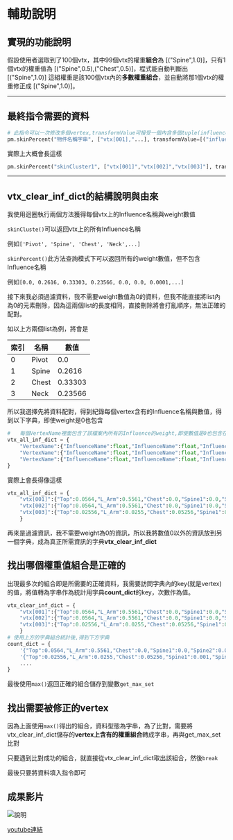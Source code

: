 # 輔助說明
## 實現的功能說明
假設使用者選取到了100個vtx，其中99個vtx的權重**組合**為 [("Spine",1.0)]，只有1個vtx的權重值為 [("Spine",0.5),("Chest",0.5)]，程式能自動判斷出 [("Spine",1.0)] 這組權重是該100個vtx內的**多數權重組合**，並自動將那1個vtx的權重修正成 [("Spine",1.0)]。


----------
## 最終指令需要的資料

```python
# 此指令可以一次修改多個vertex,transformValue可接受一個內含多個tuple(influenceName,weight)組成的list
pm.skinPercent("物件名稱字串", ["vtx[001],"...], transformValue=[("influence名稱",weight數值)...])
```
實際上大概會長這樣
```python
pm.skinPercent("skinCluster1", ["vtx[001]","vtx[002]","vtx[003]"], transformValue=[("Chest",0.1),("Spine1",0.5),("Spine2",0.4)])
```

--------
## vtx_clear_inf_dict的結構說明與由來
我使用迴圈執行兩個方法獲得每個vtx上的Influence名稱與weight數值

`skinCluste()`可以返回vtx上的所有Influence名稱

例如`['Pivot', 'Spine', 'Chest', 'Neck',...]`

`skinPercent()`此方法查詢模式下可以返回所有的weight數值，但不包含Influence名稱

例如`[0.0, 0.2616, 0.33303, 0.23566, 0.0, 0.0, 0.0001,...]`

接下來我必須過濾資料，我不需要weight數值為0的資料，但我不能直接將list內為0的元素刪除，因為這兩個list的長度相同，直接刪除將會打亂順序，無法正確的配對。

如以上方兩個list為例，將會是

|索引|名稱|數值|
|----|----|---|
|0|Pivot|0.0|
|1|Spine|0.2616|
|2|Chest|0.33303|
|3|Neck|0.23566|

所以我選擇先將資料配對，得到紀錄每個vertex含有的Influence名稱與數值，得到以下字典，即使weight是0也包含
```python
#   每個VertexName裡面包含了該檔案內所有的Influence的weight,即使數值是0也包含在內
vtx_all_inf_dict = {
    "VertexName":{"InfluenceName":float,"InfluenceName":float,"InfluenceName":float,"InfluenceName":float,"InfluenceName":float,...},
    "VertexName":{"InfluenceName":float,"InfluenceName":float,"InfluenceName":float,"InfluenceName":float,"InfluenceName":float,...},
    "VertexName":{"InfluenceName":float,"InfluenceName":float,"InfluenceName":float,"InfluenceName":float,"InfluenceName":float,...}...
}
```
實際上會長得像這樣
```python
vtx_all_inf_dict = {
    "vtx[001]":{"Top":0.0564,"L_Arm":0.5561,"Chest":0.0,"Spine1":0.0,"Spine2":0.0,...},
    "vtx[002]":{"Top":0.0564,"L_Arm":0.5561,"Chest":0.0,"Spine1":0.0,"Spine2":0.0,...},
    "vtx[003]":{"Top":0.02556,"L_Arm":0.0255,"Chest":0.05256,"Spine1":0.001,"Spine2":0.0,...},...
    }
```

再來是過濾資訊，我不需要weight為0的資訊，所以我將數值0以外的資訊放到另一個字典，成為真正所需資訊的字典**vtx_clear_inf_dict**

## 找出哪個權重值組合是正確的

出現最多次的組合即是所需要的正確資料，我需要訪問字典內的key(就是vertex)的值，將值轉為字串作為統計用字典**count_dict**的key，次數作為值。

```python
vtx_clear_inf_dict = {
    "vtx[001]":{"Top":0.0564,"L_Arm":0.5561,"Chest":0.0,"Spine1":0.0,"Spine2":0.0,...},
    "vtx[002]":{"Top":0.0564,"L_Arm":0.5561,"Chest":0.0,"Spine1":0.0,"Spine2":0.0,...},
    "vtx[003]":{"Top":0.02556,"L_Arm":0.0255,"Chest":0.05256,"Spine1":0.001,"Spine2":0.0,...},...
    }
# 使用上方的字典組合統計後,得到下方字典
count_dict = {
    '{"Top":0.0564,"L_Arm":0.5561,"Chest":0.0,"Spine1":0.0,"Spine2":0.0,...}':次數,
    '{"Top":0.02556,"L_Arm":0.0255,"Chest":0.05256,"Spine1":0.001,"Spine2":0.0,...}':次數,
    ....
}
 ```   
最後使用`max()`返回正確的組合儲存到變數`get_max_set`

## 找出需要被修正的vertex

因為上面使用`max()`得出的組合，資料型態為字串，為了比對，需要將vtx_clear_inf_dict儲存的**vertex上含有的權重組合**轉成字串，再與get_max_set比對

只要遇到比對成功的組合，就直接從vtx_clear_inf_dict取出該組合，然後`break`

最後只要將資料填入指令即可

## **成果影片**
![說明](https://media.giphy.com/media/6XlZsYQ7cqOyDrnizq/giphy.gif)

[youtube連結](https://youtu.be/Hqt_d2jMamU)